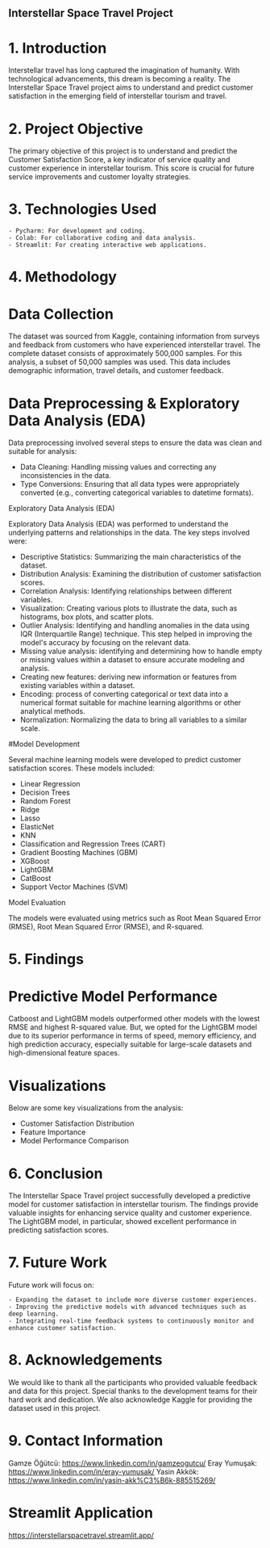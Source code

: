 ## Interstellar Space Travel Project   
# 1. Introduction  
  
Interstellar travel has long captured the imagination of humanity. With technological advancements, this dream is becoming a reality. The Interstellar Space Travel project aims to understand and predict customer satisfaction in the emerging field of interstellar tourism and travel.  
# 2. Project Objective  
  
The primary objective of this project is to understand and predict the Customer Satisfaction Score, a key indicator of service quality and customer experience in interstellar tourism. This score is crucial for future service improvements and customer loyalty strategies.  
# 3. Technologies Used  
  
    - Pycharm: For development and coding.  
    - Colab: For collaborative coding and data analysis.  
    - Streamlit: For creating interactive web applications.  
  
# 4. Methodology  
# Data Collection  
  
The dataset was sourced from Kaggle, containing information from surveys and feedback from customers who have experienced interstellar travel. The complete dataset consists of approximately 500,000 samples. For this analysis, a subset of 50,000 samples was used. This data includes demographic information, travel details, and customer feedback.
# Data Preprocessing & Exploratory Data Analysis (EDA)  
Data preprocessing involved several steps to ensure the data was clean and suitable for analysis:
   - Data Cleaning: Handling missing values and correcting any inconsistencies in the data.
   - Type Conversions: Ensuring that all data types were appropriately converted (e.g., converting categorical variables to datetime formats).

Exploratory Data Analysis (EDA)

Exploratory Data Analysis (EDA) was performed to understand the underlying patterns and relationships in the data. The key steps involved were:  
   - Descriptive Statistics: Summarizing the main characteristics of the dataset.  
   - Distribution Analysis: Examining the distribution of customer satisfaction scores.  
   - Correlation Analysis: Identifying relationships between different variables.  
   - Visualization: Creating various plots to illustrate the data, such as histograms, box plots, and scatter plots.  
   - Outlier Analysis: Identifying and handling anomalies in the data using IQR (Interquartile Range) technique. This step helped in improving the model's accuracy by focusing on the relevant data.  
   - Missing value analysis: identifying and determining how to handle empty or missing values within a dataset to ensure accurate modeling and analysis.  
   - Creating new features: deriving new information or features from existing variables within a dataset.  
   - Encoding: process of converting categorical or text data into a numerical format suitable for machine learning algorithms or other analytical methods.  
   - Normalization: Normalizing the data to bring all variables to a similar scale.  

#Model Development  
    
Several machine learning models were developed to predict customer satisfaction scores. These models included:    
    
  - Linear Regression  
  - Decision Trees  
  - Random Forest  
  - Ridge  
  - Lasso  
  - ElasticNet  
  - KNN  
  - Classification and Regression Trees (CART)  
  - Gradient Boosting Machines (GBM)  
  - XGBoost  
  - LightGBM  
  - CatBoost  
  - Support Vector Machines (SVM)  
  
Model Evaluation
  
The models were evaluated using metrics such as Root Mean Squared Error (RMSE), Root Mean Squared Error (RMSE), and R-squared. 
# 5. Findings  
# Predictive Model Performance

Catboost and LightGBM models outperformed other models with the lowest RMSE and highest R-squared value. But, we opted for the LightGBM model due to its superior performance in terms of speed, memory efficiency, and high prediction accuracy, especially suitable for large-scale datasets and high-dimensional feature spaces.
  
# Visualizations
  
Below are some key visualizations from the analysis:  
   - Customer Satisfaction Distribution  
   - Feature Importance  
   - Model Performance Comparison  
 
# 6. Conclusion

The Interstellar Space Travel project successfully developed a predictive model for customer satisfaction in interstellar tourism. The findings provide valuable insights for enhancing service quality and customer experience. The LightGBM model, in particular, showed excellent performance in predicting satisfaction scores.
# 7. Future Work

Future work will focus on:

    - Expanding the dataset to include more diverse customer experiences.  
    - Improving the predictive models with advanced techniques such as deep learning.  
    - Integrating real-time feedback systems to continuously monitor and enhance customer satisfaction.  

# 8. Acknowledgements

We would like to thank all the participants who provided valuable feedback and data for this project. Special thanks to the development teams for their hard work and dedication. We also acknowledge Kaggle for providing the dataset used in this project.
# 9. Contact Information
  
Gamze Öğütcü: https://www.linkedin.com/in/gamzeogutcu/
Eray Yumuşak: https://www.linkedin.com/in/eray-yumusak/
Yasin Akkök: https://www.linkedin.com/in/yasin-akk%C3%B6k-885515269/

# Streamlit Application  
https://interstellarspacetravel.streamlit.app/
